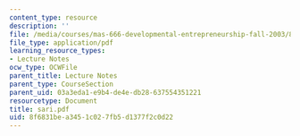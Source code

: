 ```yaml
---
content_type: resource
description: ''
file: /media/courses/mas-666-developmental-entrepreneurship-fall-2003/8f6831bea3451c027fb5d1377f2c0d22_sari.pdf
file_type: application/pdf
learning_resource_types:
- Lecture Notes
ocw_type: OCWFile
parent_title: Lecture Notes
parent_type: CourseSection
parent_uid: 03a3eda1-e9b4-de4e-db28-637554351221
resourcetype: Document
title: sari.pdf
uid: 8f6831be-a345-1c02-7fb5-d1377f2c0d22
---
```

